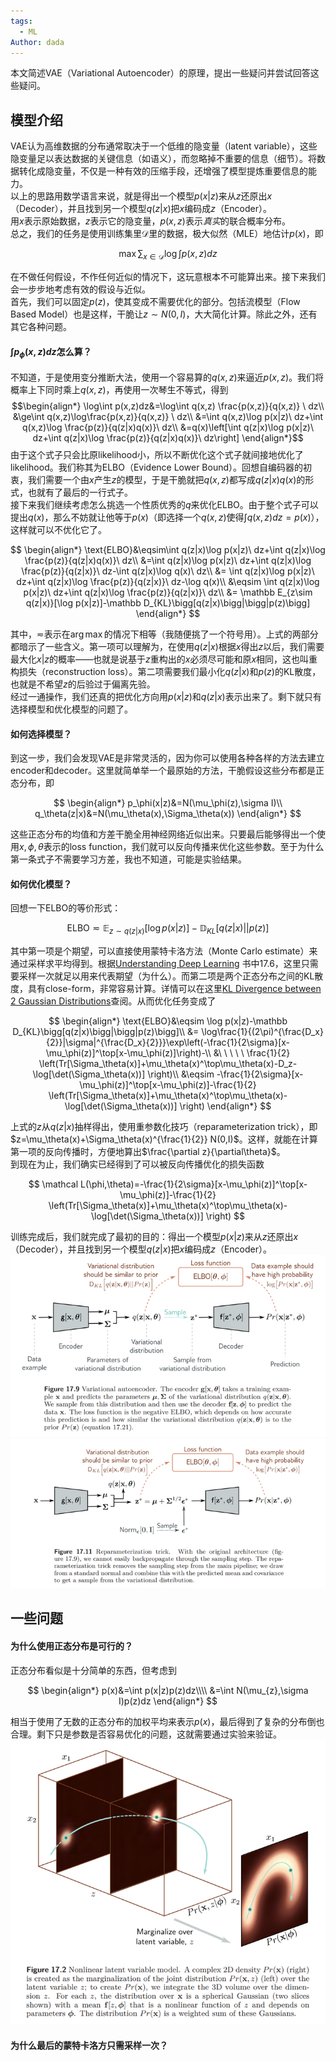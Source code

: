 ```yaml
---  
tags:  
  - ML  
Author: dada  
---  
```

本文简述VAE（Variational Autoencoder）的原理，提出一些疑问并尝试回答这些疑问。  
## 模型介绍  
VAE认为高维数据的分布通常取决于一个低维的隐变量（latent variable），这些隐变量足以表达数据的关键信息（如语义），而忽略掉不重要的信息（细节）。将数据转化成隐变量，不仅是一种有效的压缩手段，还增强了模型提炼重要信息的能力。  
以上的思路用数学语言来说，就是得出一个模型$p(x|z)$来从$z$还原出$x$（Decoder），并且找到另一个模型$q(z|x)$把$x$编码成$z$（Encoder）。  
用$x$表示原始数据，$z$表示它的隐变量，$p(x,z)$表示*真实*的联合概率分布。  
总之，我们的任务是使用训练集里$\mathcal D$里的数据，极大似然（MLE）地估计$p(x)$，即  
  
$$  
\max\sum_{x\in \mathcal D} \log \int p(x,z)dz  
$$  
  
在不做任何假设，不作任何近似的情况下，这玩意根本不可能算出来。接下来我们会一步步地考虑有效的假设与近似。  
首先，我们可以固定$p(z)$，使其变成不需要优化的部分。包括流模型（Flow Based Model）也是这样，干脆让$z\sim N(0,I)$，大大简化计算。除此之外，还有其它各种问题。  
#### $\int p_\phi(x,z)dz$怎么算？  
不知道，于是使用变分推断大法，使用一个容易算的$q(x,z)$来逼近$p(x,z)$。我们将概率上下同时乘上$q(x,z)$，再使用一次琴生不等式，得到 $$\begin{align*}  
\log\int p(x,z)dz&=\log\int q(x,z) \frac{p(x,z)}{q(x,z)} \ dz\\  
&\ge\int q(x,z)\log\frac{p(x,z)}{q(x,z)} \ dz\\  
&=\int q(x,z)\log p(x|z)\ dz+\int q(x,z)\log \frac{p(z)}{q(z|x)q(x)}\ dz\\  
&=q(x)\left[\int q(z|x)\log p(x|z)\ dz+\int q(z|x)\log \frac{p(z)}{q(z|x)q(x)}\ dz\right]  
\end{align*}$$由于这个式子只会比原likelihood小，所以不断优化这个式子就间接地优化了likelihood。我们称其为ELBO（Evidence Lower Bound）。回想自编码器的初衷，我们需要一个由$x$产生$z$的模型，于是干脆就把$q(x,z)$都写成$q(z|x)q(x)$的形式，也就有了最后的一行式子。  
接下来我们继续考虑怎么挑选一个性质优秀的$q$来优化ELBO。由于整个式子可以提出$q(x)$，那么不妨就让他等于$p(x)$（即选择一个$q(x,z)$使得$\int q(x,z)dz=p(x)$），这样就可以不优化它了。  
  
$$  
\begin{align*}  
\text{ELBO}&\eqsim\int q(z|x)\log p(x|z)\ dz+\int q(z|x)\log \frac{p(z)}{q(z|x)q(x)}\ dz\\  
&=\int q(z|x)\log p(x|z)\ dz+\int q(z|x)\log \frac{p(z)}{q(z|x)}\ dz-\int q(z|x)\log q(x)\ dz\\  
&= \int q(z|x)\log p(x|z)\ dz+\int q(z|x)\log \frac{p(z)}{q(z|x)}\ dz-\log q(x)\\  
&\eqsim \int q(z|x)\log p(x|z)\ dz+\int q(z|x)\log \frac{p(z)}{q(z|x)}\ dz\\  
&= \mathbb E_{z\sim q(z|x)}[\log p(x|z)]-\mathbb D_{KL}\bigg[q(z|x)\bigg|\bigg|p(z)\bigg]  
\end{align*}  
$$  
  
其中，$\eqsim$表示在$\arg\max$的情况下相等（我随便挑了一个符号用）。上式的两部分都暗示了一些含义。第一项可以理解为，在使用$q(z|x)$根据$x$得出$z$以后，我们需要最大化$x|z$的概率——也就是说基于$z$重构出的$x$必须尽可能和原$x$相同，这也叫重构损失（reconstruction loss）。第二项需要我们最小化$q(z|x)$和$p(z)$的KL散度，也就是不希望$z$的后验过于偏离先验。  
经过一通操作，我们还真的把优化方向用$p(x|z)$和$q(z|x)$表示出来了。剩下就只有选择模型和优化模型的问题了。  
#### 如何选择模型？  
到这一步，我们会发现VAE是非常灵活的，因为你可以使用各种各样的方法去建立encoder和decoder。这里就简单举一个最原始的方法，干脆假设这些分布都是正态分布，即  
  
$$  
\begin{align*}  
p_\phi(x|z)&=N(\mu_\phi(z),\sigma I)\\  
q_\theta(z|x)&=N(\mu_\theta(x),\Sigma_\theta(x))  
\end{align*}  
$$  
  
这些正态分布的均值和方差干脆全用神经网络近似出来。只要最后能够得出一个使用$x,\phi,\theta$表示的loss function，我们就可以反向传播来优化这些参数。至于为什么第一条式子不需要学习方差，我也不知道，可能是实验结果。  
#### 如何优化模型？  
回想一下ELBO的等价形式：  
  
$$  
\text{ELBO}\eqsim  \mathbb E_{z\sim q(z|x)}[\log p(x|z)]-\mathbb D_{KL}\bigg[q(z|x)\bigg|\bigg|p(z)\bigg]  
$$  
  
其中第一项是个期望，可以直接使用蒙特卡洛方法（Monte Carlo estimate）来通过采样求平均得到。根据[Understanding Deep Learning](https://udlbook.github.io/udlbook/) 书中17.6，这里只需要采样一次就足以用来代表期望（为什么）。而第二项是两个正态分布之间的KL散度，具有close-form，非常容易计算。详情可以在这里[KL Divergence between 2 Gaussian Distributions](https://mr-easy.github.io/2020-04-16-kl-divergence-between-2-gaussian-distributions/)查阅。从而优化任务变成了  
  
$$  
\begin{align*}  
\text{ELBO}&\eqsim \log p(x|z)-\mathbb D_{KL}\bigg[q(z|x)\bigg|\bigg|p(z)\bigg]\\  
&= \log\frac{1}{(2\pi)^{\frac{D_x}{2}}|\sigma|^{\frac{D_x}{2}}}\exp\left(-\frac{1}{2\sigma}[x-\mu_\phi(z)]^\top[x-\mu_\phi(z)]\right)-\\  
&\ \ \ \ \ \frac{1}{2} \left(Tr[\Sigma_\theta(x)]+\mu_\theta(x)^\top\mu_\theta(x)-D_z-\log[\det(\Sigma_\theta(x))] \right)\\  
&\eqsim -\frac{1}{2\sigma}[x-\mu_\phi(z)]^\top[x-\mu_\phi(z)]-\frac{1}{2} \left(Tr[\Sigma_\theta(x)]+\mu_\theta(x)^\top\mu_\theta(x)-\log[\det(\Sigma_\theta(x))] \right)  
\end{align*}  
$$  
  
上式的$z$从$q(z|x)$抽样得出，使用重参数化技巧（reparameterization trick），即$z=\mu_\theta(x)+\Sigma_\theta(x)^{\frac{1}{2}} N(0,I)$。这样，就能在计算第一项的反向传播时，方便地算出$\frac{\partial z}{\partial\theta}$。  
到现在为止，我们确实已经得到了可以被反向传播优化的损失函数  
  
$$  
\mathcal L(\phi,\theta)=-\frac{1}{2\sigma}[x-\mu_\phi(z)]^\top[x-\mu_\phi(z)]-\frac{1}{2} \left(Tr[\Sigma_\theta(x)]+\mu_\theta(x)^\top\mu_\theta(x)-\log[\det(\Sigma_\theta(x))] \right)  
$$  
  
训练完成后，我们就完成了最初的目的：得出一个模型$p(x|z)$来从$z$还原出$x$（Decoder），并且找到另一个模型$q(z|x)$把$x$编码成$z$（Encoder）。   
![Pasted image 20230916214338](./Pasted%20image%2020230916214338.png)  
![Pasted image 20230916214345](./Pasted%20image%2020230916214345.png)  
## 一些问题  
#### 为什么使用正态分布是可行的？  
正态分布看似是十分简单的东西，但考虑到  
  
$$  
\begin{align*}  
p(x)&=\int p(x|z)p(z)dz\\\\  
&=\int N(\mu_{z},\sigma I)p(z)dz  
\end{align*}  
$$  
  
相当于使用了无数的正态分布的加权平均来表示$p(x)$，最后得到了复杂的分布倒也合理。剩下只是参数是否容易优化的问题，这就需要通过实验来验证。  
![Pasted image 20230916214359](./Pasted%20image%2020230916214359.png)  
#### 为什么最后的蒙特卡洛方只需采样一次？  
